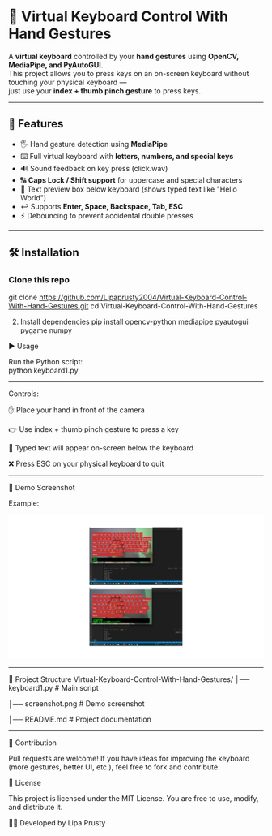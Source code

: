 # 🎹 Virtual Keyboard Control With Hand Gestures

A **virtual keyboard** controlled by your **hand gestures** using **OpenCV, MediaPipe, and PyAutoGUI**.  
This project allows you to press keys on an on-screen keyboard without touching your physical keyboard —  
just use your **index + thumb pinch gesture** to press keys.

---

## 🚀 Features
- 🖐️ Hand gesture detection using **MediaPipe**  
- ⌨️ Full virtual keyboard with **letters, numbers, and special keys**  
- 🔊 Sound feedback on key press (click.wav)  
- 🔠 **Caps Lock / Shift support** for uppercase and special characters  
- 📝 Text preview box below keyboard (shows typed text like "Hello World")  
- ↩️ Supports **Enter, Space, Backspace, Tab, ESC**  
- ⚡ Debouncing to prevent accidental double presses  

---

## 🛠️ Installation
### Clone this repo
git clone https://github.com/Lipaprusty2004/Virtual-Keyboard-Control-With-Hand-Gestures.git
cd Virtual-Keyboard-Control-With-Hand-Gestures

2. Install dependencies
   pip install opencv-python mediapipe pyautogui pygame numpy

▶️ Usage

Run the Python script:  
   python keyboard1.py

---

Controls:

✋ Place your hand in front of the camera

👉 Use index + thumb pinch gesture to press a key

📝 Typed text will appear on-screen below the keyboard

❌ Press ESC on your physical keyboard to quit 

---

📸 Demo Screenshot


Example:

![Gesture Keyboard Screenshot](screenshot.png)

---

📂 Project Structure
Virtual-Keyboard-Control-With-Hand-Gestures/
│── keyboard1.py              # Main script

│── screenshot.png      # Demo screenshot

│── README.md           # Project documentation

---

🤝 Contribution

Pull requests are welcome!
If you have ideas for improving the keyboard (more gestures, better UI, etc.), feel free to fork and contribute.

📜 License

This project is licensed under the MIT License.
You are free to use, modify, and distribute it.

👨‍💻 Developed by Lipa Prusty


   
